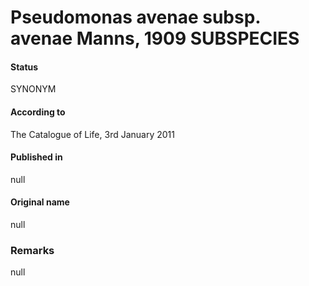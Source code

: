 # Pseudomonas avenae subsp. avenae Manns, 1909 SUBSPECIES

#### Status
SYNONYM

#### According to
The Catalogue of Life, 3rd January 2011

#### Published in
null

#### Original name
null

### Remarks
null